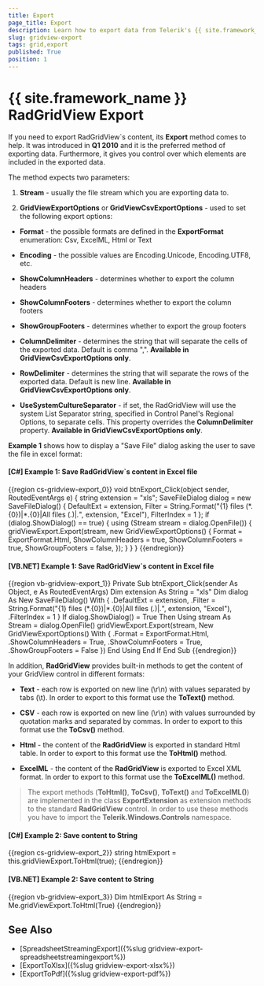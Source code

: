 ```yaml
---
title: Export
page_title: Export
description: Learn how to export data from Telerik's {{ site.framework_name }} DataGrid by using the Export method gives you control over which elements are included in the exported data.
slug: gridview-export
tags: grid,export
published: True
position: 1
---
```


# {{ site.framework_name }} RadGridView Export

If you need to export RadGridView`s content, its __Export__ method comes to help. It was introduced in __Q1 2010__ and it is the preferred method of exporting data. Furthermore, it gives you control over which elements are included in the exported data.

The method expects two parameters:

1. __Stream__ - usually the file stream which you are exporting data to.

2. __GridViewExportOptions__ or __GridViewCsvExportOptions__ - used to set the following export options: 

* __Format__ - the possible formats are defined in the __ExportFormat__ enumeration: Csv, ExcelML, Html or Text

* __Encoding__ - the possible values are Encoding.Unicode, Encoding.UTF8, etc.

* __ShowColumnHeaders__ - determines whether to export the column headers

* __ShowColumnFooters__ - determines whether to export the column footers

* __ShowGroupFooters__ - determines whether to export the group footers

* __ColumnDelimiter__ - determines the string that will separate the cells of the exported data. Default is comma ",". __Available in GridViewCsvExportOptions only__.

* __RowDelimiter__ - determines the string that will separate the rows of the exported data. Default is new line. __Available in GridViewCsvExportOptions only__.

* __UseSystemCultureSeparator__ - if set, the RadGridView will use the system List Separator string, specified in Control Panel's Regional Options, to separate cells. This property overrides the __ColumnDelimiter__ property. __Available in GridViewCsvExportOptions only__.


__Example 1__ shows how to display a "Save File" dialog asking the user to save the file in excel format:

#### __[C#] Example 1: Save RadGridView`s content in Excel file__

{{region cs-gridview-export_0}}
	void btnExport_Click(object sender, RoutedEventArgs e)
	{
	    string extension = "xls";
	    SaveFileDialog dialog = new SaveFileDialog()
	    {
	        DefaultExt = extension,
	        Filter = String.Format("{1} files (\*.{0})|\*.{0}|All files (*.*)|*.*", extension, "Excel"),
	        FilterIndex = 1
	    };
	    if (dialog.ShowDialog() == true)
	    {
	        using (Stream stream = dialog.OpenFile())
	        {
	            gridViewExport.Export(stream,
	             new GridViewExportOptions()
	             {
	                 Format = ExportFormat.Html,
	                 ShowColumnHeaders = true,
	                 ShowColumnFooters = true,
	                 ShowGroupFooters = false,
	             });
	        }
	    }
	}
{{endregion}}


#### __[VB.NET] Example 1: Save RadGridView`s content in Excel file__

{{region vb-gridview-export_1}}
	Private Sub btnExport_Click(sender As Object, e As RoutedEventArgs)
	    Dim extension As String = "xls"
	    Dim dialog As New SaveFileDialog() With {
	     .DefaultExt = extension,
	     .Filter = String.Format("{1} files (\*.{0})|\*.{0}|All files (*.*)|*.*", extension, "Excel"),
	     .FilterIndex = 1
	    }
	    If dialog.ShowDialog() = True Then
	        Using stream As Stream = dialog.OpenFile()
	            gridViewExport.Export(stream, New GridViewExportOptions() With {
	             .Format = ExportFormat.Html,
	             .ShowColumnHeaders = True,
	             .ShowColumnFooters = True,
	             .ShowGroupFooters = False
	            })
	        End Using
	    End If
	End Sub
{{endregion}}
        
In addition, __RadGridView__ provides built-in methods to get the content of your GridView control in different formats:

* __Text__ - each row is exported on new line (\r\n) with values separated by tabs (\t). In order to export to this format use the __ToText()__ method.

* __CSV__ - each row is exported on new line (\r\n) with values surrounded by quotation marks and separated by commas. In order to export to this format use the __ToCsv()__ method.

* __Html__ - the content of the __RadGridView__ is exported in standard Html table. In order to export to this format use the __ToHtml()__ method.

* __ExcelML__ - the content of the __RadGridView__ is exported to Excel XML format. In order to export to this format use the __ToExcelML()__ method.

>The export methods (__ToHtml()__, __ToCsv()__, __ToText()__ and __ToExcelML()__) are implemented in the class __ExportExtension__ as extension methods to the standard __RadGridView__ control. In order to use these methods you have to import the __Telerik.Windows.Controls__ namespace.


#### __[C#] Example 2: Save content to String__

{{region cs-gridview-export_2}}
	string htmlExport = this.gridViewExport.ToHtml(true);
{{endregion}}


#### __[VB.NET] Example 2: Save content to String__

{{region vb-gridview-export_3}}
	Dim htmlExport As String = Me.gridViewExport.ToHtml(True)
{{endregion}}

        
## See Also

* [SpreadsheetStreamingExport]({%slug gridview-export-spreadsheetstreamingexport%})
* [ExportToXlsx]({%slug gridview-export-xlsx%})
* [ExportToPdf]({%slug gridview-export-pdf%})
